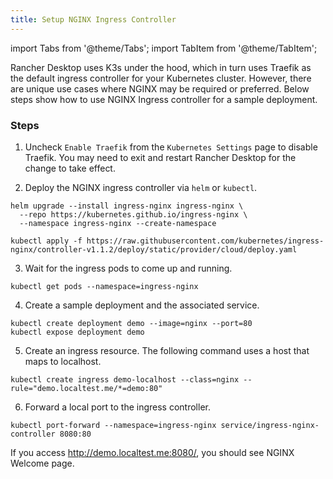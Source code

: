 ```yaml
---
title: Setup NGINX Ingress Controller
---
```


import Tabs from '@theme/Tabs';
import TabItem from '@theme/TabItem';

Rancher Desktop uses K3s under the hood, which in turn uses Traefik as the default ingress controller for your Kubernetes cluster. However, there are unique use cases where NGINX may be required or preferred. Below steps show how to use NGINX Ingress controller for a sample deployment.

### Steps

1. Uncheck `Enable Traefik` from the `Kubernetes Settings` page to disable Traefik. You may need to exit and restart Rancher Desktop for the change to take effect.

2. Deploy the NGINX ingress controller via `helm` or `kubectl`.

<Tabs groupId="deployment-approach">
  <TabItem value="helm" default>

```
helm upgrade --install ingress-nginx ingress-nginx \
  --repo https://kubernetes.github.io/ingress-nginx \
  --namespace ingress-nginx --create-namespace
```

  </TabItem>
  <TabItem value="kubectl">

```
kubectl apply -f https://raw.githubusercontent.com/kubernetes/ingress-nginx/controller-v1.1.2/deploy/static/provider/cloud/deploy.yaml
```

  </TabItem>
</Tabs>

3. Wait for the ingress pods to come up and running.

```
kubectl get pods --namespace=ingress-nginx
```

4. Create a sample deployment and the associated service.

```
kubectl create deployment demo --image=nginx --port=80
kubectl expose deployment demo
```

5. Create an ingress resource. The following command uses a host that maps to localhost.

```
kubectl create ingress demo-localhost --class=nginx --rule="demo.localtest.me/*=demo:80"
```

6. Forward a local port to the ingress controller.

```
kubectl port-forward --namespace=ingress-nginx service/ingress-nginx-controller 8080:80
```

If you access http://demo.localtest.me:8080/, you should see NGINX Welcome page.
